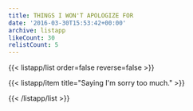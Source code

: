 ```yaml
---
title: THINGS I WON'T APOLOGIZE FOR
date: '2016-03-30T15:53:42+00:00'
archive: listapp
likeCount: 30
relistCount: 5
---
```


<!--more-->

{{< listapp/list order=false reverse=false >}}

   {{< listapp/item title="Saying I'm sorry too much." >}}

{{< /listapp/list >}}
